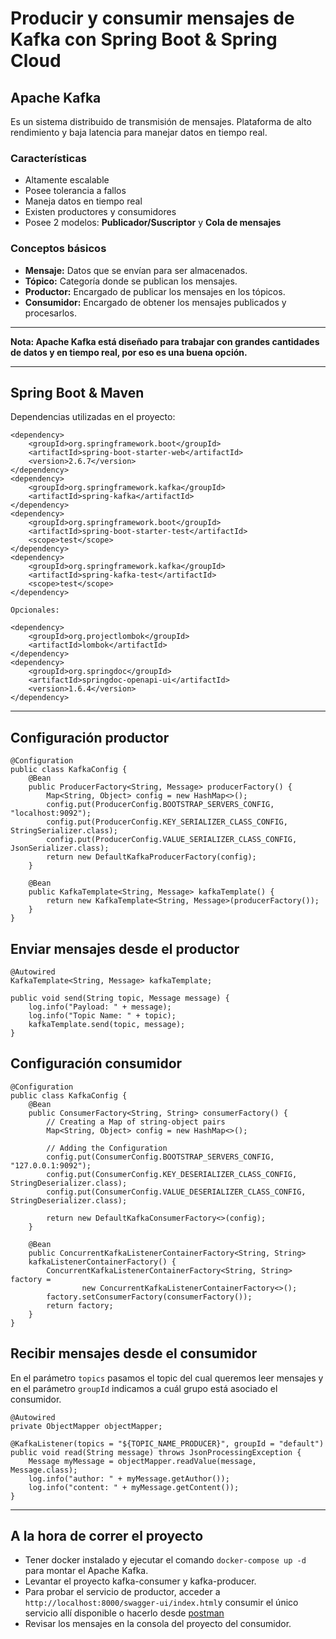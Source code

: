# Producir y consumir mensajes de Kafka con Spring Boot & Spring Cloud

## Apache Kafka

Es un sistema distribuido de transmisión de mensajes. Plataforma de alto rendimiento y baja latencia para manejar datos en tiempo real.

### Características

- Altamente escalable
- Posee tolerancia a fallos
- Maneja datos en tiempo real
- Existen productores y consumidores
- Posee 2 modelos: **Publicador/Suscriptor** y **Cola de mensajes**

### Conceptos básicos

- **Mensaje:** Datos que se envían para ser almacenados.
- **Tópico:** Categoría donde se publican los mensajes.
- **Productor:** Encargado de publicar los mensajes en los tópicos.
- **Consumidor:** Encargado de obtener los mensajes publicados y procesarlos.

<hr>

**Nota: Apache Kafka está diseñado para trabajar con grandes cantidades de datos y en tiempo real, por eso es una buena opción.**

<hr>

## Spring Boot & Maven

Dependencias utilizadas en el proyecto:

```
<dependency>
    <groupId>org.springframework.boot</groupId>
    <artifactId>spring-boot-starter-web</artifactId>
    <version>2.6.7</version>
</dependency>
<dependency>
    <groupId>org.springframework.kafka</groupId>
    <artifactId>spring-kafka</artifactId>
</dependency>
<dependency>
    <groupId>org.springframework.boot</groupId>
    <artifactId>spring-boot-starter-test</artifactId>
    <scope>test</scope>
</dependency>
<dependency>
    <groupId>org.springframework.kafka</groupId>
    <artifactId>spring-kafka-test</artifactId>
    <scope>test</scope>
</dependency>

Opcionales:

<dependency>
    <groupId>org.projectlombok</groupId>
    <artifactId>lombok</artifactId>
</dependency>
<dependency>
    <groupId>org.springdoc</groupId>
    <artifactId>springdoc-openapi-ui</artifactId>
    <version>1.6.4</version>
</dependency>

```

<hr>

## Configuración productor

```
@Configuration
public class KafkaConfig {
    @Bean
    public ProducerFactory<String, Message> producerFactory() {
        Map<String, Object> config = new HashMap<>();
        config.put(ProducerConfig.BOOTSTRAP_SERVERS_CONFIG, "localhost:9092");
        config.put(ProducerConfig.KEY_SERIALIZER_CLASS_CONFIG, StringSerializer.class);
        config.put(ProducerConfig.VALUE_SERIALIZER_CLASS_CONFIG, JsonSerializer.class);
        return new DefaultKafkaProducerFactory(config);
    }

    @Bean
    public KafkaTemplate<String, Message> kafkaTemplate() {
        return new KafkaTemplate<String, Message>(producerFactory());
    }
}
```

## Enviar mensajes desde el productor

```
@Autowired
KafkaTemplate<String, Message> kafkaTemplate;

public void send(String topic, Message message) {
    log.info("Payload: " + message);
    log.info("Topic Name: " + topic);
    kafkaTemplate.send(topic, message);
}
```

## Configuración consumidor

```
@Configuration
public class KafkaConfig {
    @Bean
    public ConsumerFactory<String, String> consumerFactory() {
        // Creating a Map of string-object pairs
        Map<String, Object> config = new HashMap<>();

        // Adding the Configuration
        config.put(ConsumerConfig.BOOTSTRAP_SERVERS_CONFIG, "127.0.0.1:9092");
        config.put(ConsumerConfig.KEY_DESERIALIZER_CLASS_CONFIG, StringDeserializer.class);
        config.put(ConsumerConfig.VALUE_DESERIALIZER_CLASS_CONFIG, StringDeserializer.class);

        return new DefaultKafkaConsumerFactory<>(config);
    }

    @Bean
    public ConcurrentKafkaListenerContainerFactory<String, String>
    kafkaListenerContainerFactory() {
        ConcurrentKafkaListenerContainerFactory<String, String> factory =
                new ConcurrentKafkaListenerContainerFactory<>();
        factory.setConsumerFactory(consumerFactory());
        return factory;
    }
}
```

## Recibir mensajes desde el consumidor

En el parámetro `topics` pasamos el topic del cual queremos leer mensajes y en el parámetro `groupId` indicamos a cuál grupo está asociado el consumidor.

```
@Autowired
private ObjectMapper objectMapper;

@KafkaListener(topics = "${TOPIC_NAME_PRODUCER}", groupId = "default")
public void read(String message) throws JsonProcessingException {
    Message myMessage = objectMapper.readValue(message, Message.class);
    log.info("author: " + myMessage.getAuthor());
    log.info("content: " + myMessage.getContent());
}
```

<hr>

## A la hora de correr el proyecto

- Tener docker instalado y ejecutar el comando `docker-compose up -d` para montar el Apache Kafka.
- Levantar el proyecto kafka-consumer y kafka-producer.
- Para probar el servicio de productor, acceder a `http://localhost:8000/swagger-ui/index.html`y consumir el único servicio allí disponible o hacerlo desde [postman](https://documenter.getpostman.com/view/11875051/Uz5KnaYa)
- Revisar los mensajes en la consola del proyecto del consumidor.

